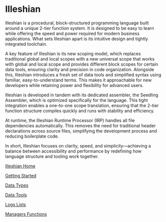 # Illeshian

Illeshian is a procedural, block-structured programming language built around a unique 2-tier function system. It is designed to be easy to learn while offering the speed and power required for modern business applications. What sets Illeshian apart is its intuitive design and tightly integrated toolchain.


A key feature of Illeshian is its new scoping model, which replaces traditional global and local scopes with a new universal scope that works with global and local scope and provides different block scopes for certain data tools, ensuring clarity and precision in code organization. Alongside this, Illeshian introduces a fresh set of data tools and simplified syntax using familiar, easy-to-understand terms. This makes it approachable for new developers while retaining power and flexibility for advanced users.


Illeshian is developed in tandem with its dedicated assembler, the Seedling Assembler, which is optimized specifically for the language. This tight integration enables a one-to-one scope translation, ensuring that the 2-tier function structure compiles quickly and runs with stability and efficiency.


At runtime, the Illeshian Runtime Processor (IRP) handles all file dependencies automatically. This removes the need for traditional header declarations across source files, simplifying the development process and reducing boilerplate code.


In short, Illeshian focuses on clarity, speed, and simplicity—achieving a balance between accessibility and performance by redefining how language structure and tooling work together.

[Illeshian Home](https://github.com/ravenleeblack/Illeshian/wiki)

[Getting Started](https://github.com/ravenleeblack/Illeshian/wiki/Getting-Started)

[Data Types](https://github.com/ravenleeblack/Seedling/wiki/Data-Types)

[Data Tools](https://github.com/ravenleeblack/Illeshian/wiki/Data-Tools)

[Logs Lists](https://github.com/ravenleeblack/Illeshian/wiki/Logs-and-Lists)

[Managers Functions](https://github.com/ravenleeblack/Illeshian/wiki/Manager-Function)








